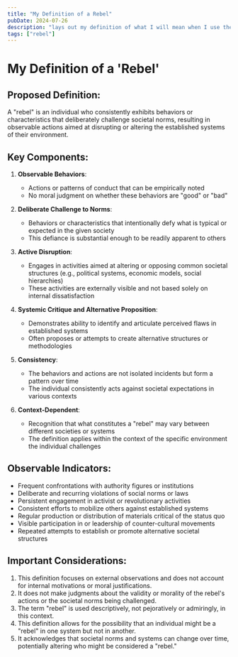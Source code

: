 ```yaml
---
title: "My Definition of a Rebel"
pubDate: 2024-07-26
description: "lays out my definition of what I will mean when I use the term rebel"
tags: ["rebel"]
---
```


# My Definition of a 'Rebel'

## Proposed Definition:
A "rebel" is an individual who consistently exhibits behaviors or characteristics that deliberately challenge societal norms, resulting in observable actions aimed at disrupting or altering the established systems of their environment.

## Key Components:

1. **Observable Behaviors**: 
   - Actions or patterns of conduct that can be empirically noted
   - No moral judgment on whether these behaviors are "good" or "bad"

2. **Deliberate Challenge to Norms**:
   - Behaviors or characteristics that intentionally defy what is typical or expected in the given society
   - This defiance is substantial enough to be readily apparent to others

3. **Active Disruption**:
   - Engages in activities aimed at altering or opposing common societal structures (e.g., political systems, economic models, social hierarchies)
   - These activities are externally visible and not based solely on internal dissatisfaction

4. **Systemic Critique and Alternative Proposition**:
   - Demonstrates ability to identify and articulate perceived flaws in established systems
   - Often proposes or attempts to create alternative structures or methodologies

5. **Consistency**:
   - The behaviors and actions are not isolated incidents but form a pattern over time
   - The individual consistently acts against societal expectations in various contexts

6. **Context-Dependent**:
   - Recognition that what constitutes a "rebel" may vary between different societies or systems
   - The definition applies within the context of the specific environment the individual challenges

## Observable Indicators:

- Frequent confrontations with authority figures or institutions
- Deliberate and recurring violations of social norms or laws
- Persistent engagement in activist or revolutionary activities
- Consistent efforts to mobilize others against established systems
- Regular production or distribution of materials critical of the status quo
- Visible participation in or leadership of counter-cultural movements
- Repeated attempts to establish or promote alternative societal structures

## Important Considerations:

1. This definition focuses on external observations and does not account for internal motivations or moral justifications.
2. It does not make judgments about the validity or morality of the rebel's actions or the societal norms being challenged.
3. The term "rebel" is used descriptively, not pejoratively or admiringly, in this context.
4. This definition allows for the possibility that an individual might be a "rebel" in one system but not in another.
5. It acknowledges that societal norms and systems can change over time, potentially altering who might be considered a "rebel."